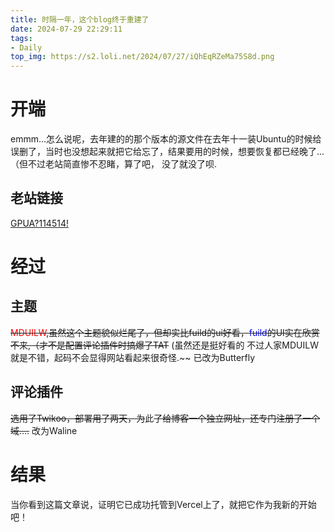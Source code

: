 ```yaml
---
title: 时隔一年，这个blog终于重建了
date: 2024-07-29 22:29:11
tags: 
- Daily
top_img: https://s2.loli.net/2024/07/27/iQhEqRZeMa75S8d.png
---
```

# 开端
emmm...怎么说呢，去年建的的那个版本的源文件在去年十一装Ubuntu的时候给误删了，当时也没想起来就把它给忘了，结果要用的时候，想要恢复都已经晚了...（但不过老站简直惨不忍睹，算了吧，
没了就没了呗.

## 老站链接
[GPUA?114514!](https://scsdw.github.io)

# 经过

## 主题
~~<font color=red>MDUILW</font>,虽然这个主题貌似烂尾了，但却实比fuild的ui好看，<font color=Blue>fuild</font>的UI实在欣赏不来,（才不是配置评论插件时搞爆了TAT~~
(虽然还是挺好看的
不过人家MDUILW就是不错，起码不会显得网站看起来很奇怪.~~
已改为Butterfly

## 评论插件
~~选用了Twikoo，部署用了两天，为~~此~~了给博客一个独立网址，还专门注册了一个域....~~
改为Waline

# 结果
当你看到这篇文章说，证明它已成功托管到Vercel上了，就把它作为我新的开始吧！